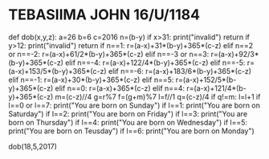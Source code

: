 # TEBASIIMA JOHN 16/U/1184
def dob(x,y,z):
     a=26
     b=6
     c=2016
     n=(b-y)
     if x>31:
             print("invalid")
             return
     if y>12:
            print("invalid")
            return
     if n==1:
         r=(a-x)+31*(b-y)+365*(c-z)
     elif n==2 or n==-2:
         r=(a-x)+61/2*(b-y)+365*(c-z)
     elif n==-3 or n==3:
         r=(a-x)+92/3*(b-y)+365*(c-z)
     elif n==-4:
         r=(a-x)+122/4*(b-y)+365*(c-z)
     elif n==-5:
         r=(a-x)+153/5*(b-y)+365*(c-z)
     elif n==-6:
         r=(a-x)+183/6*(b-y)+365*(c-z)
     elif n==-1:
         r=(a-x)+30*(b-y)+365*(c-z)
     elif n==5:
         r=(a-x)+152/5*(b-y)+365*(c-z)
     elif n==0:
         r=(a-x)+365*(c-z)
     elif n==4:
         r=(a-x)+121/4*(b-y)+365*(c-z)
     m=(c-z)//4
     g=r%7
     f=(g+m)%7
     l=f//1
     q=(c-z)/4
     if q!=m:
          l=l+1
     if l==0 or l==7:
            print("You are born on Sunday")
     if l==1:
            print("You are born on Saturday")
     if l==2:
            print("You are born on Friday")
     if l==3:
            print("You are born on Thursday")
     if l==4:
            print("You are born on Wednesday")
     if l==5:
            print("You are born on Teusday")
     if l==6:
            print("You are born on Monday")

dob(18,5,2017)
